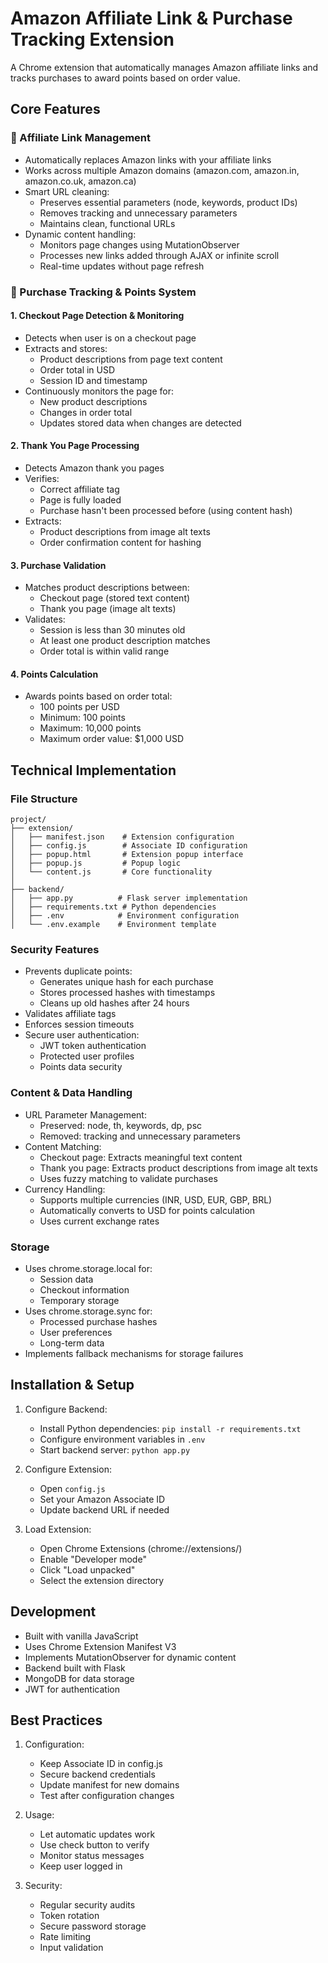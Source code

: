 # Amazon Affiliate Link & Purchase Tracking Extension

A Chrome extension that automatically manages Amazon affiliate links and tracks purchases to award points based on order value.

## Core Features

### 🔄 Affiliate Link Management
- Automatically replaces Amazon links with your affiliate links
- Works across multiple Amazon domains (amazon.com, amazon.in, amazon.co.uk, amazon.ca)
- Smart URL cleaning:
  - Preserves essential parameters (node, keywords, product IDs)
  - Removes tracking and unnecessary parameters
  - Maintains clean, functional URLs
- Dynamic content handling:
  - Monitors page changes using MutationObserver
  - Processes new links added through AJAX or infinite scroll
  - Real-time updates without page refresh

### 💎 Purchase Tracking & Points System

#### 1. Checkout Page Detection & Monitoring
- Detects when user is on a checkout page
- Extracts and stores:
  - Product descriptions from page text content
  - Order total in USD
  - Session ID and timestamp
- Continuously monitors the page for:
  - New product descriptions
  - Changes in order total
  - Updates stored data when changes are detected

#### 2. Thank You Page Processing
- Detects Amazon thank you pages
- Verifies:
  - Correct affiliate tag
  - Page is fully loaded
  - Purchase hasn't been processed before (using content hash)
- Extracts:
  - Product descriptions from image alt texts
  - Order confirmation content for hashing

#### 3. Purchase Validation
- Matches product descriptions between:
  - Checkout page (stored text content)
  - Thank you page (image alt texts)
- Validates:
  - Session is less than 30 minutes old
  - At least one product description matches
  - Order total is within valid range

#### 4. Points Calculation
- Awards points based on order total:
  - 100 points per USD
  - Minimum: 100 points
  - Maximum: 10,000 points
  - Maximum order value: $1,000 USD

## Technical Implementation

### File Structure
```
project/
├── extension/
│   ├── manifest.json    # Extension configuration
│   ├── config.js        # Associate ID configuration
│   ├── popup.html       # Extension popup interface
│   ├── popup.js         # Popup logic
│   └── content.js       # Core functionality
│
├── backend/
│   ├── app.py          # Flask server implementation
│   ├── requirements.txt # Python dependencies
│   ├── .env            # Environment configuration
│   └── .env.example    # Environment template
```

### Security Features
- Prevents duplicate points:
  - Generates unique hash for each purchase
  - Stores processed hashes with timestamps
  - Cleans up old hashes after 24 hours
- Validates affiliate tags
- Enforces session timeouts
- Secure user authentication:
  - JWT token authentication
  - Protected user profiles
  - Points data security

### Content & Data Handling
- URL Parameter Management:
  - Preserved: node, th, keywords, dp, psc
  - Removed: tracking and unnecessary parameters
- Content Matching:
  - Checkout page: Extracts meaningful text content
  - Thank you page: Extracts product descriptions from image alt texts
  - Uses fuzzy matching to validate purchases
- Currency Handling:
  - Supports multiple currencies (INR, USD, EUR, GBP, BRL)
  - Automatically converts to USD for points calculation
  - Uses current exchange rates

### Storage
- Uses chrome.storage.local for:
  - Session data
  - Checkout information
  - Temporary storage
- Uses chrome.storage.sync for:
  - Processed purchase hashes
  - User preferences
  - Long-term data
- Implements fallback mechanisms for storage failures

## Installation & Setup
1. Configure Backend:
   - Install Python dependencies: `pip install -r requirements.txt`
   - Configure environment variables in `.env`
   - Start backend server: `python app.py`

2. Configure Extension:
   - Open `config.js`
   - Set your Amazon Associate ID
   - Update backend URL if needed

3. Load Extension:
   - Open Chrome Extensions (chrome://extensions/)
   - Enable "Developer mode"
   - Click "Load unpacked"
   - Select the extension directory

## Development
- Built with vanilla JavaScript
- Uses Chrome Extension Manifest V3
- Implements MutationObserver for dynamic content
- Backend built with Flask
- MongoDB for data storage
- JWT for authentication

## Best Practices
1. Configuration:
   - Keep Associate ID in config.js
   - Secure backend credentials
   - Update manifest for new domains
   - Test after configuration changes

2. Usage:
   - Let automatic updates work
   - Use check button to verify
   - Monitor status messages
   - Keep user logged in

3. Security:
   - Regular security audits
   - Token rotation
   - Secure password storage
   - Rate limiting
   - Input validation

